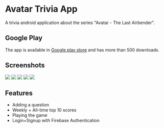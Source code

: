 # Avatar Trivia App

A trivia android application about the series "Avatar - The Last Airbender".

## Google Play
The app is available in [Google play store](https://play.google.com/store/apps/details?id=com.avatar_trivia) and has more than 500 downloads.

## Screenshots
![](https://github.com/nitayke/TriviaApp/blob/master/screenshots/1.webp?raw=true)
![](https://github.com/nitayke/TriviaApp/blob/master/screenshots/2.webp?raw=true)
![](https://github.com/nitayke/TriviaApp/blob/master/screenshots/3.webp?raw=true)
![](https://github.com/nitayke/TriviaApp/blob/master/screenshots/4.webp?raw=true)
![](https://github.com/nitayke/TriviaApp/blob/master/screenshots/5.webp?raw=true)

## Features
- Adding a question
- Weekly + All-time top 10 scores
- Playing the game
- Login+Signup with Firebase Authentication
